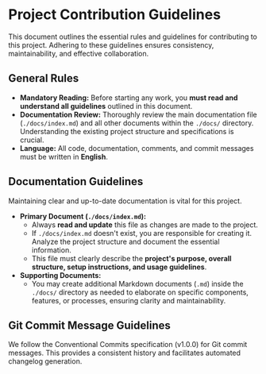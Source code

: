 # Project Contribution Guidelines

This document outlines the essential rules and guidelines for contributing to this project. Adhering to these guidelines ensures consistency, maintainability, and effective collaboration.



## General Rules

- **Mandatory Reading:** Before starting any work, you **must read and understand all guidelines** outlined in this document.
- **Documentation Review:** Thoroughly review the main documentation file (`./docs/index.md`) and all other documents within the `./docs/` directory. Understanding the existing project structure and specifications is crucial.
- **Language:** All code, documentation, comments, and commit messages must be written in **English**.
      


## Documentation Guidelines

Maintaining clear and up-to-date documentation is vital for this project.

- **Primary Document (`./docs/index.md`):**
  - Always **read and update** this file as changes are made to the project.
  - If `./docs/index.md` doesn't exist, you are responsible for creating it. Analyze the project structure and document the essential information.
  - This file must clearly describe the **project's purpose, overall structure, setup instructions, and usage guidelines**.
- **Supporting Documents:**
  - You may create additional Markdown documents (`.md`) inside the `./docs/` directory as needed to elaborate on specific components, features, or processes, ensuring clarity and maintainability.
      


## Git Commit Message Guidelines

We follow the Conventional Commits specification (v1.0.0) for Git commit messages. This provides a consistent history and facilitates automated changelog generation.



